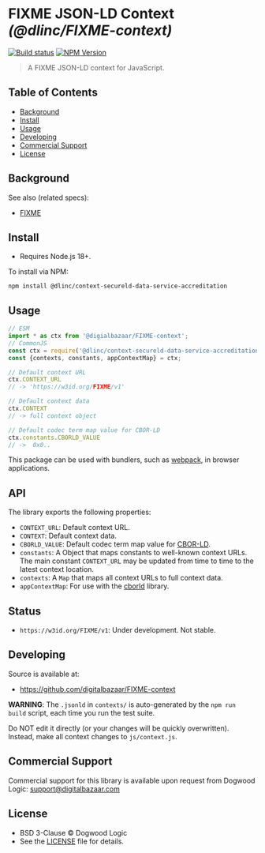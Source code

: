 # FIXME JSON-LD Context _(@dlinc/FIXME-context)_

[![Build status](https://img.shields.io/github/actions/workflow/status/digitalbazaar/FIXME-context/main.yml)](https://github.com/digitalbazaar/FIXME-context/actions/workflow/main.yml)
[![NPM Version](https://img.shields.io/npm/v/@dlinc/context-secureld-data-service-accreditation.svg)](https://npm.im/@dlinc/context-secureld-data-service-accreditation)

> A FIXME JSON-LD context for JavaScript.

## Table of Contents

- [Background](#background)
- [Install](#install)
- [Usage](#usage)
- [Developing](#developing)
- [Commercial Support](#commercial-support)
- [License](#license)

## Background

See also (related specs):

* [FIXME](https://FIXME/FIXME)

## Install

- Requires Node.js 18+.

To install via NPM:

```
npm install @dlinc/context-secureld-data-service-accreditation
```

## Usage

```js
// ESM
import * as ctx from '@digialbazaar/FIXME-context';
// CommonJS
const ctx = require('@dlinc/context-secureld-data-service-accreditation');
const {contexts, constants, appContextMap} = ctx;

// Default context URL
ctx.CONTEXT_URL
// -> 'https://w3id.org/FIXME/v1'

// Default context data
ctx.CONTEXT
// -> full context object

// Default codec term map value for CBOR-LD
ctx.constants.CBORLD_VALUE
// ->  0x0..
```

This package can be used with bundlers, such as [webpack][], in browser
applications.

## API

The library exports the following properties:
- `CONTEXT_URL`: Default context URL.
- `CONTEXT`: Default context data.
- `CBORLD_VALUE`: Default codec term map value for [CBOR-LD][].
- `constants`: A Object that maps constants to well-known context URLs. The
  main constant `CONTEXT_URL` may be updated from time to time to the
  latest context location.
- `contexts`: A `Map` that maps all context URLs to full context data.
- `appContextMap`: For use with the [cborld][] library.

## Status

- `https://w3id.org/FIXME/v1`: Under development. Not stable.

## Developing

Source is available at:
- https://github.com/digitalbazaar/FIXME-context

**WARNING**: The `.jsonld` in `contexts/` is auto-generated by the `npm run
build` script, each time you run the test suite.

Do NOT edit it directly (or your changes will be quickly overwritten).
Instead, make all context changes to `js/context.js`.

## Commercial Support

Commercial support for this library is available upon request from
Dogwood Logic: support@digitalbazaar.com

## License

- BSD 3-Clause © Dogwood Logic
- See the [LICENSE](./LICENSE) file for details.

[CBOR-LD]: https://digitalbazaar.github.io/cbor-ld-spec/
[cborld]: https://github.com/digitalbazaar/cborld
[webpack]: https://webpack.js.org/
